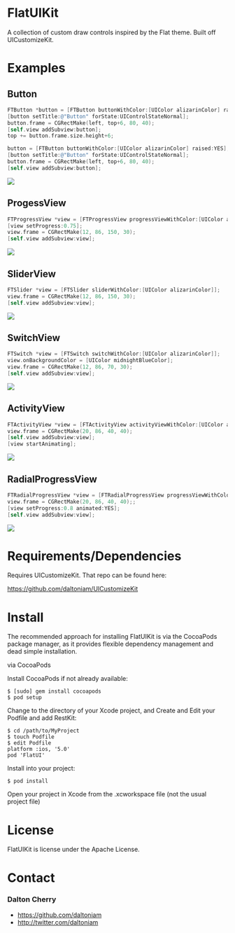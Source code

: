 FlatUIKit
=========

A collection of custom draw controls inspired by the Flat theme. Built off UICustomizeKit.

# Examples #

## Button ##

```objective-c
FTButton *button = [FTButton buttonWithColor:[UIColor alizarinColor] raised:NO];
[button setTitle:@"Button" forState:UIControlStateNormal];
button.frame = CGRectMake(left, top+6, 80, 40);
[self.view addSubview:button];
top += button.frame.size.height+6;

button = [FTButton buttonWithColor:[UIColor alizarinColor] raised:YES];
[button setTitle:@"Button" forState:UIControlStateNormal];
button.frame = CGRectMake(left, top+6, 80, 40);
[self.view addSubview:button];
```
![](https://github.com/daltoniam/FlatUIKit/raw/images/flatButton.png)

## ProgessView ##

```objective-c
FTProgressView *view = [FTProgressView progressViewWithColor:[UIColor alizarinColor]];
[view setProgress:0.75];
view.frame = CGRectMake(12, 86, 150, 30);
[self.view addSubview:view];
```
![](https://github.com/daltoniam/FlatUIKit/raw/images/flatProgress.png)

## SliderView ##

```objective-c
FTSlider *view = [FTSlider sliderWithColor:[UIColor alizarinColor]];
view.frame = CGRectMake(12, 86, 150, 30);
[self.view addSubview:view];
```
![](https://github.com/daltoniam/FlatUIKit/raw/images/flatSlider.png)

## SwitchView ##

```objective-c
FTSwitch *view = [FTSwitch switchWithColor:[UIColor alizarinColor]];
view.onBackgroundColor = [UIColor midnightBlueColor];
view.frame = CGRectMake(12, 86, 70, 30);
[self.view addSubview:view];
```
![](https://github.com/daltoniam/FlatUIKit/raw/images/flatSwitch.png)

## ActivityView ##

```objective-c
FTActivityView *view = [FTActivityView activityViewWithColor:[UIColor alizarinColor]];
view.frame = CGRectMake(20, 86, 40, 40);
[self.view addSubview:view];
[view startAnimating];
```
![](https://github.com/daltoniam/FlatUIKit/raw/images/flatActivity.png)

## RadialProgressView ##

```objective-c
FTRadialProgressView *view = [FTRadialProgressView progressViewWithColor:[UIColor alizarinColor]];
view.frame = CGRectMake(20, 86, 40, 40);;
[view setProgress:0.8 animated:YES];
[self.view addSubview:view];
```
![](https://github.com/daltoniam/FlatUIKit/raw/images/flatRadial.png)


# Requirements/Dependencies  #

Requires UICustomizeKit. That repo can be found here:

https://github.com/daltoniam/UICustomizeKit

# Install #

The recommended approach for installing FlatUIKit is via the CocoaPods package manager, as it provides flexible dependency management and dead simple installation.

via CocoaPods

Install CocoaPods if not already available:

	$ [sudo] gem install cocoapods
	$ pod setup
Change to the directory of your Xcode project, and Create and Edit your Podfile and add RestKit:

	$ cd /path/to/MyProject
	$ touch Podfile
	$ edit Podfile
	platform :ios, '5.0' 
	pod 'FlatUI'

Install into your project:

	$ pod install
	
Open your project in Xcode from the .xcworkspace file (not the usual project file)

# License #

FlatUIKit is license under the Apache License.

# Contact #

### Dalton Cherry ###
* https://github.com/daltoniam
* http://twitter.com/daltoniam